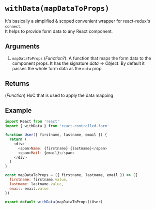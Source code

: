 # `withData(mapDataToProps)`
It's basically a simplified & scoped convenient wrapper for react-redux's `connect`.<br>
It helps to provide form data to any React component.

## Arguments
1. `mapDataToProps` (*Function?*): A function that maps the form data to the component props. It has the signature *data => Object*. By default it passes the whole form data as the `data` prop.

## Returns
(*Function*) HoC that is used to apply the data mapping

## Example
```javascript
import React from 'react'
import { withData } from 'react-controlled-form'

function User({ firstname, lastname, email }) {
  return (
    <div>
      <span>Name: {firstname} {lastname}</span>
      <span>Mail: {email}</span>
    </div>
  )
}

const mapDataToProps = ({ firstname, lastname, email }) => ({
  firstname: firstname.value,
  lastname: lastname.value,
  email: email.value
})

export default withData(mapDataToProps)(User)
```
